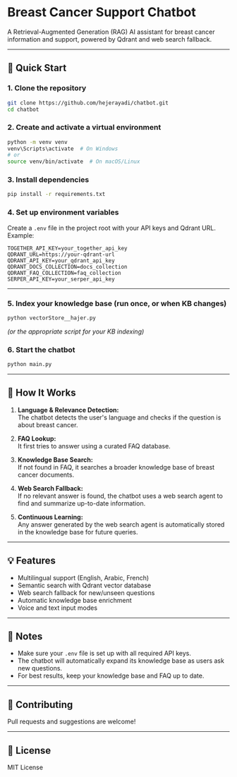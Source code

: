 # Breast Cancer Support Chatbot

A Retrieval-Augmented Generation (RAG) AI assistant for breast cancer information and support, powered by Qdrant and web search fallback.

---

## 🚀 Quick Start

### 1. Clone the repository
```bash
git clone https://github.com/hejerayadi/chatbot.git
cd chatbot
```

### 2. Create and activate a virtual environment
```bash
python -m venv venv
venv\Scripts\activate  # On Windows
# or
source venv/bin/activate  # On macOS/Linux
```

### 3. Install dependencies
```bash
pip install -r requirements.txt
```

### 4. Set up environment variables
Create a `.env` file in the project root with your API keys and Qdrant URL. Example:
```
TOGETHER_API_KEY=your_together_api_key
QDRANT_URL=https://your-qdrant-url
QDRANT_API_KEY=your_qdrant_api_key
QDRANT_DOCS_COLLECTION=docs_collection
QDRANT_FAQ_COLLECTION=faq_collection
SERPER_API_KEY=your_serper_api_key
```

---



### 5. Index your knowledge base (run once, or when KB changes)
```bash
python vectorStore__hajer.py
```
*(or the appropriate script for your KB indexing)*

### 6. Start the chatbot
```bash
python main.py
```

---

## 🧠 How It Works

1. **Language & Relevance Detection:**  
   The chatbot detects the user's language and checks if the question is about breast cancer.

2. **FAQ Lookup:**  
   It first tries to answer using a curated FAQ database.

3. **Knowledge Base Search:**  
   If not found in FAQ, it searches a broader knowledge base of breast cancer documents.

4. **Web Search Fallback:**  
   If no relevant answer is found, the chatbot uses a web search agent to find and summarize up-to-date information.

5. **Continuous Learning:**  
   Any answer generated by the web search agent is automatically stored in the knowledge base for future queries.

---

## 💡 Features

- Multilingual support (English, Arabic, French)
- Semantic search with Qdrant vector database
- Web search fallback for new/unseen questions
- Automatic knowledge base enrichment
- Voice and text input modes

---

## 📝 Notes

- Make sure your `.env` file is set up with all required API keys.
- The chatbot will automatically expand its knowledge base as users ask new questions.
- For best results, keep your knowledge base and FAQ up to date.

---

## 🤝 Contributing

Pull requests and suggestions are welcome!

---

## 📄 License

MIT License

